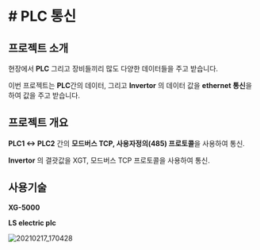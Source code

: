 # # PLC 통신



## 프로젝트 소개

현장에서 **PLC** 그리고 장비들끼리 많도 다양한 데이터들을 주고 받습니다.

이번 프로젝트는 **PLC**간의 데이터, 그리고  **Invertor** 의 데이터 값을  **ethernet 통신**을 하여 값을 주고 받습니다.



## 프로젝트 개요

**PLC1  <-> PLC2** 간의 **모드버스 TCP,  사용자정의(485) 프로토콜**을 사용하여 통신.

**Invertor** 의 결괏값을 XGT, 모드버스 TCP 프로토콜을 사용하여 통신.


## 사용기술

**XG-5000**

**LS electric plc**


![20210217_170428](https://user-images.githubusercontent.com/57824945/108174020-41c2d580-7142-11eb-85b6-012e0691f3b6.png)
